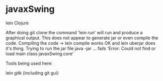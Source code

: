 # javaxSwing
lein Clojure

After doing git clone the command 'lein run' will run and produce a graphical output. This does not appear to generate jar or even compile the code.
Compiling the code -> lein compile works OK and lein uberjar does it's thing. Trying to run the jar file 
java -jar ...    fails 
'Error: Could not find or load main class javaxSwing.core'

Tools being used here:

lein
gitk (including git gui)
